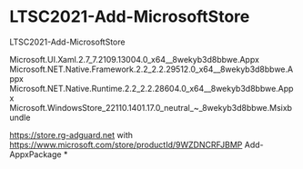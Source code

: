# LTSC2021-Add-MicrosoftStore
LTSC2021-Add-MicrosoftStore

Microsoft.UI.Xaml.2.7_7.2109.13004.0_x64__8wekyb3d8bbwe.Appx
Microsoft.NET.Native.Framework.2.2_2.2.29512.0_x64__8wekyb3d8bbwe.Appx
Microsoft.NET.Native.Runtime.2.2_2.2.28604.0_x64__8wekyb3d8bbwe.Appx
Microsoft.WindowsStore_22110.1401.17.0_neutral_~_8wekyb3d8bbwe.Msixbundle

https://store.rg-adguard.net  with https://www.microsoft.com/store/productId/9WZDNCRFJBMP
Add-AppxPackage *
